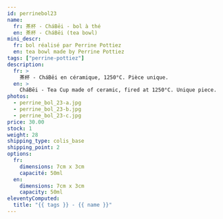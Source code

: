 ```yaml
---
id: perrinebol23
name:
  fr: 茶杯 - CháBēi - bol à thé
  en: 茶杯 - CháBēi (tea bowl)
mini_descr:
  fr: bol réalisé par Perrine Pottiez
  en: tea bowl made by Perrine Pottiez
tags: ["perrine-pottiez"]
description:
  fr: >
    茶杯 - CháBēi en céramique, 1250°C. Pièce unique.
  en: >
    CháBēi - Tea Cup made of ceramic, fired at 1250°C. Unique piece.
photos:
  - perrine_bol_23-a.jpg
  - perrine_bol_23-b.jpg
  - perrine_bol_23-c.jpg
price: 30.00
stock: 1
weight: 28
shipping_type: colis_base
shipping_point: 2
options:
  fr:
    dimensions: 7cm x 3cm
    capacité: 50ml
  en:
    dimensions: 7cm x 3cm
    capacity: 50ml
eleventyComputed:
  title: "{{ tags }} - {{ name }}"
---
```

